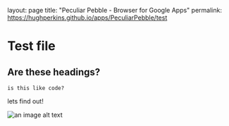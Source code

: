 layout: page
title: "Peculiar Pebble - Browser for Google Apps"
permalink: https://hughperkins.github.io/apps/PeculiarPebble/test

# Test file

## Are these headings?

```
is this like code?
```

lets find out!

![an image alt text](https://hughperkins.github.io/apps/PeculiarPebble/images/peculiarpebble3-512.png "Peculier Pebble")
